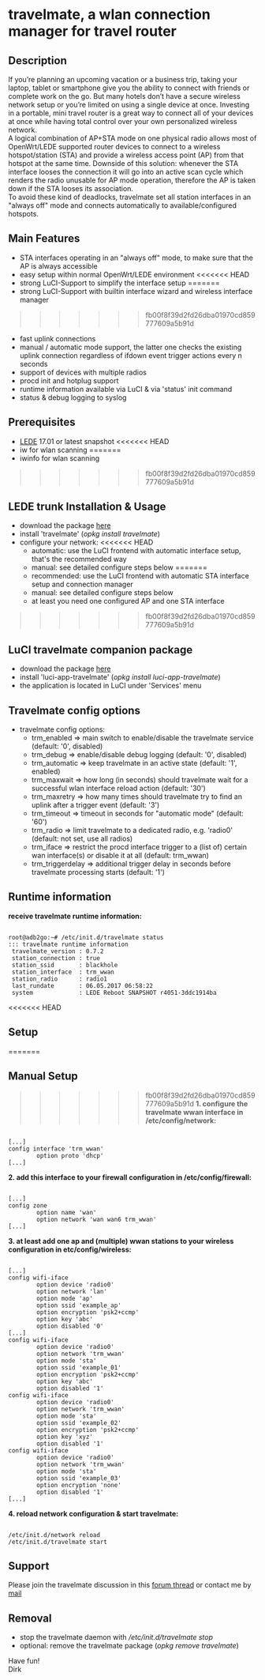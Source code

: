 # travelmate, a wlan connection manager for travel router

## Description
If you’re planning an upcoming vacation or a business trip, taking your laptop, tablet or smartphone give you the ability to connect with friends or complete work on the go. But many hotels don’t have a secure wireless network setup or you’re limited on using a single device at once. Investing in a portable, mini travel router is a great way to connect all of your devices at once while having total control over your own personalized wireless network.  
A logical combination of AP+STA mode on one physical radio allows most of OpenWrt/LEDE supported router devices to connect to a wireless hotspot/station (STA) and provide a wireless access point (AP) from that hotspot at the same time. Downside of this solution: whenever the STA interface looses the connection it will go into an active scan cycle which renders the radio unusable for AP mode operation, therefore the AP is taken down if the STA looses its association.  
To avoid these kind of deadlocks, travelmate set all station interfaces in an "always off" mode and connects automatically to available/configured hotspots.  

## Main Features
* STA interfaces operating in an "always off" mode, to make sure that the AP is always accessible
* easy setup within normal OpenWrt/LEDE environment
<<<<<<< HEAD
* strong LuCI-Support to simplify the interface setup
=======
* strong LuCI-Support with builtin interface wizard and wireless interface manager
>>>>>>> fb00f8f39d2fd26dba01970cd859777609a5b91d
* fast uplink connections
* manual / automatic mode support, the latter one checks the existing uplink connection regardless of ifdown event trigger actions every n seconds
* support of devices with multiple radios
* procd init and hotplug support
* runtime information available via LuCI & via 'status' init command
* status & debug logging to syslog

## Prerequisites
* [LEDE](https://www.lede-project.org) 17.01 or latest snapshot
<<<<<<< HEAD
* iw for wlan scanning
=======
* iwinfo for wlan scanning
>>>>>>> fb00f8f39d2fd26dba01970cd859777609a5b91d

## LEDE trunk Installation & Usage
* download the package [here](https://downloads.lede-project.org/snapshots/packages/x86_64/packages)
* install 'travelmate' (_opkg install travelmate_)
* configure your network:
<<<<<<< HEAD
    * automatic: use the LuCI frontend with automatic interface setup, that's the recommended way
    * manual: see detailed configure steps below
=======
    * recommended: use the LuCI frontend with automatic STA interface setup and connection manager
    * manual: see detailed configure steps below
    * at least you need one configured AP and one STA interface
>>>>>>> fb00f8f39d2fd26dba01970cd859777609a5b91d

## LuCI travelmate companion package
* download the package [here](https://downloads.lede-project.org/snapshots/packages/x86_64/luci)
* install 'luci-app-travelmate' (_opkg install luci-app-travelmate_)
* the application is located in LuCI under 'Services' menu

## Travelmate config options
* travelmate config options:
    * trm\_enabled => main switch to enable/disable the travelmate service (default: '0', disabled)
    * trm\_debug => enable/disable debug logging (default: '0', disabled)
    * trm\_automatic => keep travelmate in an active state (default: '1', enabled)
    * trm\_maxwait => how long (in seconds) should travelmate wait for a successful wlan interface reload action (default: '30')
    * trm\_maxretry => how many times should travelmate try to find an uplink after a trigger event (default: '3')
    * trm\_timeout => timeout in seconds for "automatic mode" (default: '60')
    * trm\_radio => limit travelmate to a dedicated radio, e.g. 'radio0' (default: not set, use all radios)
    * trm\_iface => restrict the procd interface trigger to a (list of) certain wan interface(s) or disable it at all (default: trm_wwan)
    * trm\_triggerdelay => additional trigger delay in seconds before travelmate processing starts (default: '1')

## Runtime information

**receive travelmate runtime information:**
<pre><code>
root@adb2go:~# /etc/init.d/travelmate status
::: travelmate runtime information
 travelmate_version : 0.7.2
 station_connection : true
 station_ssid       : blackhole
 station_interface  : trm_wwan
 station_radio      : radio1
 last_rundate       : 06.05.2017 06:58:22
 system             : LEDE Reboot SNAPSHOT r4051-3ddc1914ba
</code></pre>

<<<<<<< HEAD
## Setup
=======
## Manual Setup
>>>>>>> fb00f8f39d2fd26dba01970cd859777609a5b91d
**1. configure the travelmate wwan interface in /etc/config/network:**
<pre><code>
[...]
config interface 'trm_wwan'
        option proto 'dhcp'
[...]
</code></pre>

**2. add this interface to your firewall configuration in /etc/config/firewall:**
<pre><code>
[...]
config zone
        option name 'wan'
        option network 'wan wan6 trm_wwan'
[...]
</code></pre>

**3. at least add one ap and (multiple) wwan stations to your wireless configuration in etc/config/wireless:**
<pre><code>
[...]
config wifi-iface
        option device 'radio0'
        option network 'lan'
        option mode 'ap'
        option ssid 'example_ap'
        option encryption 'psk2+ccmp'
        option key 'abc'
        option disabled '0'
[...]
config wifi-iface
        option device 'radio0'
        option network 'trm_wwan'
        option mode 'sta'
        option ssid 'example_01'
        option encryption 'psk2+ccmp'
        option key 'abc'
        option disabled '1'
config wifi-iface
        option device 'radio0'
        option network 'trm_wwan'
        option mode 'sta'
        option ssid 'example_02'
        option encryption 'psk2+ccmp'
        option key 'xyz'
        option disabled '1'
config wifi-iface
        option device 'radio0'
        option network 'trm_wwan'
        option mode 'sta'
        option ssid 'example_03'
        option encryption 'none'
        option disabled '1'
[...]
</code></pre>

**4. reload network configuration & start travelmate:**
<pre><code>
/etc/init.d/network reload
/etc/init.d/travelmate start
</code></pre>

## Support
Please join the travelmate discussion in this [forum thread](https://forum.lede-project.org/t/travelmate-support-thread/5155) or contact me by [mail](mailto:dev@brenken.org)  

## Removal
* stop the travelmate daemon with _/etc/init.d/travelmate stop_
* optional: remove the travelmate package (_opkg remove travelmate_)

Have fun!  
Dirk  
